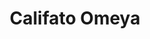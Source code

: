 ﻿---
title: "Califato Omeya"
permalink: periodes_537.html
layout: periode
dataInici: 661
dataFi: 750
sidebar: periodes
pares:
  - id: 159
    title: "Expansión del Islam"
    dataInici: "(632)"
    dataFi: "(1250)"

fills:
  - id: 160
    title: "Conquista de la Península Ibérica"
    dataInici: "(711)"
    dataFi: "(732)"

jocsPrincipals:
jocsEscenaris:
jocsEpoca:
jocsEpocaEscenaris:
---
